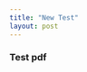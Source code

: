```yaml
---
title: "New Test"
layout: post
---
```


### Test pdf

<object data="LatexSymbols.pdf" width="1000" height="1000" type='application/pdf'/>
 
 
